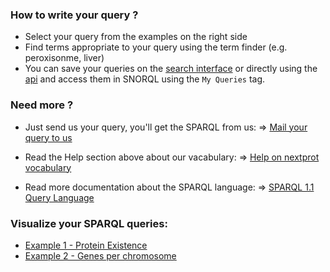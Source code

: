 ### How to write your query ?
* Select your query from the examples on the right side
* Find terms appropriate to your query using the term finder (e.g. peroxisonme, liver)
* You can save your queries on the <a target="_blank" href="https://www.nextprot.org">search interface</a> or directly using the <a target="_blank" href="https://api.nextprot.org">api</a> and access them in SNORQL using the `My Queries` tag.
 
### Need more ?
* Just send us your query, you'll get the SPARQL from us: => [Mail your query to us](mailto:support@nextprot.org?Subject=Request%20for%20SPARQL%20query)

* Read the Help section above about our vacabulary: => [Help on nextprot vocabulary](/help/doc/introduction)

* Read more documentation about the SPARQL language: => [SPARQL 1.1 Query Language](http://www.w3.org/TR/sparql11-query)

### Visualize your SPARQL queries:
* [Example 1 - Protein Existence](http://bl.ocks.org/ddtxra/a1fd0e5613ed6b72ff8f)
* [Example 2 - Genes per chromosome](http://bl.ocks.org/ddtxra/4a5189dba66cd84aefd1)




